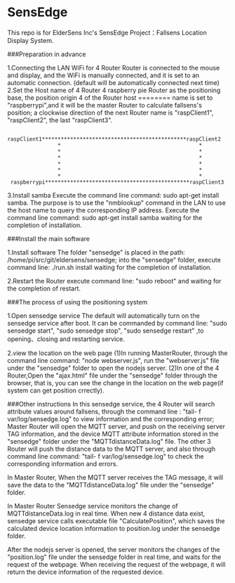 
SensEdge
========

This repo is for ElderSens Inc's SensEdge Project：Fallsens Location Display System.

###Preparation in advance

1.Connecting the LAN WiFi for 4 Router Router is connected to the mouse and display, and the WiFi is manually connected, and it is set to an automatic 
connection. (default will be automatically connected next time) 
2.Set the Host name of 4 Router 4 raspberry pie Router as the positioning base, the position origin 4 of the Router host ======== name is set to
 "raspberrypi",and it will be the master Router to calculate fallsens's position; a clockwise direction of the next Router name is "raspClient1", 
"raspClient2", the last "raspClient3".
  
         raspClient1**********************************************raspClient2 
                    *                                            *
                    *                                            *
                    *                                            *
                    *                                            *
                    *                                            *
                    *                                            *
	 raspberrypi**********************************************raspClient3

3.Install samba Execute the command line command: sudo apt-get install samba. The purpose is to use the "nmblookup" command 
in the LAN to use the host name to query the corresponding IP address. Execute the command line command: sudo apt-get install
 samba waiting for the completion of installation.

###Install the main software
 
1.Install software The folder "sensedge" is placed in the path: /home/pi/src/git/eldersens/sensedge; into the "sensedge" 
folder, execute command line: ./run.sh install waiting for the completion of installation.

2.Restart the Router execute command line: "sudo reboot" and  waiting for the completion of restart.



###The process of using the positioning system

1.Open sensedge service The default will automatically turn on the sensedge service after boot. It can be commanded by command
 line: "sudo sensedge start", "sudo sensedge stop", "sudo sensedge restart" ,to opening、closing and restarting service.

2.view the location on the web page 
(1)In running MasterRouter, through the command line command: "node webserver.js", run the 
"webserver.js" file under the "sensedge" folder to open the nodejs server.
(2)In one of the 4 Router,Open the "ajax.html" file under the "sensedge" folder through the browser, that is, you can see the 
change in the location on the web page(if system can get position crrectly).

###Other instructions
In this sensedge service, the 4 Router will search attribute values around fallsens, through the command line
: "tail- f var/log/sensedge.log" to view information and the corresponding error; Master Router will open the MQTT server, 
and push on the receiving server TAG information, and the device MQTT attribute information stored in the "sensedge" folder 
under the "MQTTdistanceData.log" file. The other 3 Router will push the distance data to the MQTT server, and also through command 
line command: "tail- f var/log/sensedge.log" to check the corresponding information and errors.

In Master Router, When the MQTT server receives the TAG message, it will save the data to the "MQTTdistanceData.log" file under the 
"sensedge" folder.

In Master Router Sensedge service monitors the change of MQTTdistanceData.log in real time. When new 4 distance data exist, sensedge 
service calls executable file "CalculatePosition", which saves the calculated device location information to position.log under the sensedge folder.

After the nodejs server is opened, the server monitors the changes of the "position.log" file under the sensedge folder 
in real time, and waits for the request of the webpage. When receiving the request of the webpage, it will return the device 
information of the requested device.













